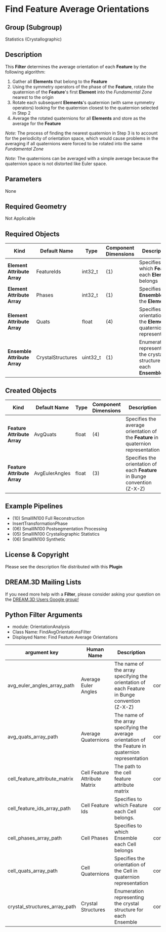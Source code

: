 # Find Feature Average Orientations 


## Group (Subgroup) ##

Statistics (Crystallographic)

## Description ##

This **Filter** determines the average orientation of each **Feature** by the following algorithm:

1. Gather all **Elements** that belong to the **Feature**
2. Using the symmetry operators of the phase of the **Feature**, rotate the quaternion of the **Feature**'s first **Element** into the *Fundamental Zone* nearest to the origin
3. Rotate each subsequent **Elements**'s quaternion (with same symmetry operators) looking for the quaternion closest to the quaternion selected in Step 2
4. Average the rotated quaternions for all **Elements** and store as the average for the **Feature**

*Note:* The process of finding the nearest quaternion in Step 3 is to account for the periodicity of orientation space, which would cause problems in the averaging if all quaternions were forced to be rotated into the same *Fundamental Zone*

*Note:* The quaternions can be averaged with a simple average because the quaternion space is not distorted like Euler space.

## Parameters ##

None

## Required Geometry ##

Not Applicable

## Required Objects ##

| Kind | Default Name | Type | Component Dimensions | Description |
|------|--------------|------|----------------------|-------------|
| **Element Attribute Array** | FeatureIds | int32_t | (1) | Specifies to which **Feature** each **Element** belongs |
| **Element Attribute Array** | Phases | int32_t | (1) | Specifies the **Ensemble** of the **Element** |
| **Element Attribute Array** | Quats | float | (4) | Specifies the orientation of the **Element** in quaternion representation |
| **Ensemble Attribute Array** | CrystalStructures | uint32_t | (1) | Enumeration representing the crystal structure for each **Ensemble** |

## Created Objects ##

| Kind | Default Name | Type | Component Dimensions | Description |
|------|--------------|------|----------------------|-------------|
| **Feature Attribute Array** | AvgQuats | float | (4) | Specifies the average orientation of the **Feature** in quaternion representation |
| **Feature Attribute Array** | AvgEulerAngles | float | (3) | Specifies the orientation of each **Feature** in Bunge convention (Z-X-Z) |


## Example Pipelines ##

+ (10) SmallIN100 Full Reconstruction
+ InsertTransformationPhase
+ (06) SmallIN100 Postsegmentation Processing
+ (05) SmallIN100 Crystallographic Statistics
+ (06) SmallIN100 Synthetic

## License & Copyright ##

Please see the description file distributed with this **Plugin**

## DREAM.3D Mailing Lists ##

If you need more help with a **Filter**, please consider asking your question on the [DREAM.3D Users Google group!](https://groups.google.com/forum/?hl=en#!forum/dream3d-users)




## Python Filter Arguments

+ module: OrientationAnalysis
+ Class Name: FindAvgOrientationsFilter
+ Displayed Name: Find Feature Average Orientations

| argument key | Human Name | Description | Parameter Type |
|--------------|------------|-------------|----------------|
| avg_euler_angles_array_path | Average Euler Angles | The name of the array specifying the orientation of each Feature in Bunge convention (Z-X-Z) | complex.DataObjectNameParameter |
| avg_quats_array_path | Average Quaternions | The name of the array specifying the average orientation of the Feature in quaternion representation | complex.DataObjectNameParameter |
| cell_feature_attribute_matrix | Cell Feature Attribute Matrix | The path to the cell feature attribute matrix | complex.AttributeMatrixSelectionParameter |
| cell_feature_ids_array_path | Cell Feature Ids | Specifies to which Feature each Cell belongs. | complex.ArraySelectionParameter |
| cell_phases_array_path | Cell Phases | Specifies to which Ensemble each Cell belongs | complex.ArraySelectionParameter |
| cell_quats_array_path | Cell Quaternions | Specifies the orientation of the Cell in quaternion representation | complex.ArraySelectionParameter |
| crystal_structures_array_path | Crystal Structures | Enumeration representing the crystal structure for each Ensemble | complex.ArraySelectionParameter |


